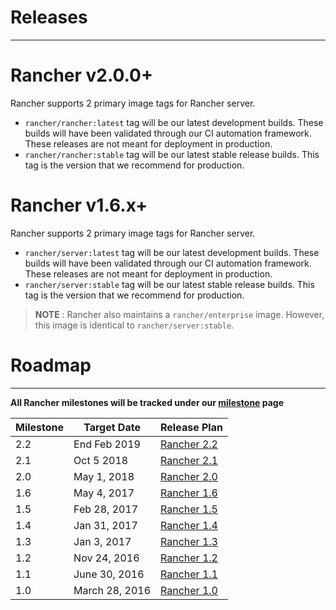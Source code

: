 # Releases
---

# Rancher v2.0.0+
Rancher supports 2 primary image tags for Rancher server. 
* `rancher/rancher:latest` tag will be our latest development builds. These builds will have been validated through our CI automation framework. These releases are not meant for deployment in production.
* `rancher/rancher:stable` tag will be our latest stable release builds. This tag is the version that we recommend for production.

# Rancher v1.6.x+
Rancher supports 2 primary image tags for Rancher server. 

* `rancher/server:latest` tag will be our latest development builds. These builds will have been validated through our CI automation framework. These releases are not meant for deployment in production.
* `rancher/server:stable` tag will be our latest stable release builds. This tag is the version that we recommend for production.  
  
> **NOTE** : Rancher also maintains a `rancher/enterprise` image.  However, this image is identical to `rancher/server:stable`.    

# Roadmap
---
**All Rancher milestones will be tracked under our [milestone](https://github.com/rancher/rancher/milestones) page**

Milestone |  Target Date | Release Plan |
---|---|---
2.2 | End Feb 2019 | [Rancher 2.2](https://github.com/rancher/rancher/wiki/Rancher-2.2)
2.1 | Oct 5 2018 | [Rancher 2.1](https://github.com/rancher/rancher/wiki/Rancher-2.1)
2.0 | May 1, 2018 | [Rancher 2.0](https://github.com/rancher/rancher/wiki/Rancher-2.0)
1.6 | May 4, 2017 | [Rancher 1.6](https://github.com/rancher/rancher/wiki/Rancher-1.6)
1.5 | Feb 28, 2017 | [Rancher 1.5](https://github.com/rancher/rancher/wiki/Rancher-1.5)
1.4 | Jan 31, 2017 | [Rancher 1.4](https://github.com/rancher/rancher/wiki/Rancher-1.4)
1.3 | Jan 3, 2017 | [Rancher 1.3](https://github.com/rancher/rancher/wiki/Rancher-1.3)
1.2 | Nov 24, 2016 | [Rancher 1.2](https://github.com/rancher/rancher/wiki/Rancher-1.2)
1.1 | June 30, 2016 | [Rancher 1.1](https://github.com/rancher/rancher/wiki/Rancher-1.1)
1.0 | March 28, 2016 | [Rancher 1.0](https://github.com/rancher/rancher/wiki/Rancher-1.0)
